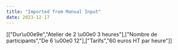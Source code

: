 ```yaml
---
title: "Imported from Manual Input"
date: 2023-12-17
---
```


\[\["Dur\\u00e9e","Atelier de 2 \\u00e0 3 heures"\],\["Nombre de participants","De 6 \\u00e0 12"\],\["Tarifs","60 euros HT par heure"\]\]

